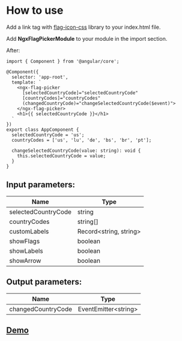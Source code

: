 # How to use

Add a link tag with [flag-icon-css](https://cdnjs.com/libraries/flag-icon-css) library to your index.html file.

Add **NgxFlagPickerModule** to your module in the import section.

After:

```
import { Component } from '@angular/core';

@Component({
  selector: 'app-root',
  template: `
    <ngx-flag-picker
      [selectedCountryCode]="selectedCountryCode"
      [countryCodes]="countryCodes"
      (changedCountryCode)="changeSelectedCountryCode($event)">
    </ngx-flag-picker>
    <h1>{{ selectedCountryCode }}</h1>
  `
})
export class AppComponent {
  selectedCountryCode = 'us';
  countryCodes = ['us', 'lu', 'de', 'bs', 'br', 'pt'];

  changeSelectedCountryCode(value: string): void {
    this.selectedCountryCode = value;
  }
}
```

## Input parameters:

Name | Type
------------ | -------------
selectedCountryCode | string
countryCodes | string[]
customLabels | Record\<string, string>
showFlags | boolean
showLabels | boolean
showArrow | boolean

## Output parameters:

Name | Type
------------ | -------------
changedCountryCode | EventEmitter\<string>

## [Demo](https://iamartyom.github.io/ngx-flag-picker/)